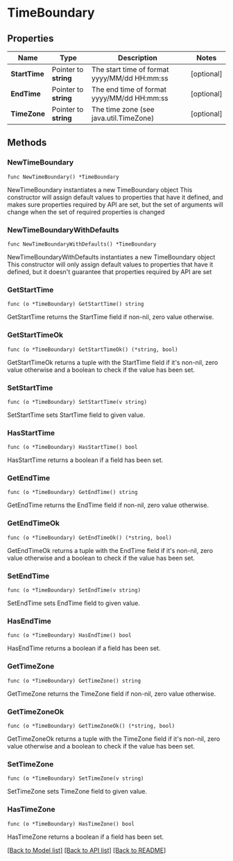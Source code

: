 # TimeBoundary

## Properties

Name | Type | Description | Notes
------------ | ------------- | ------------- | -------------
**StartTime** | Pointer to **string** | The start time of format yyyy/MM/dd HH:mm:ss | [optional] 
**EndTime** | Pointer to **string** | The end time of format yyyy/MM/dd HH:mm:ss | [optional] 
**TimeZone** | Pointer to **string** | The time zone (see java.util.TimeZone) | [optional] 

## Methods

### NewTimeBoundary

`func NewTimeBoundary() *TimeBoundary`

NewTimeBoundary instantiates a new TimeBoundary object
This constructor will assign default values to properties that have it defined,
and makes sure properties required by API are set, but the set of arguments
will change when the set of required properties is changed

### NewTimeBoundaryWithDefaults

`func NewTimeBoundaryWithDefaults() *TimeBoundary`

NewTimeBoundaryWithDefaults instantiates a new TimeBoundary object
This constructor will only assign default values to properties that have it defined,
but it doesn't guarantee that properties required by API are set

### GetStartTime

`func (o *TimeBoundary) GetStartTime() string`

GetStartTime returns the StartTime field if non-nil, zero value otherwise.

### GetStartTimeOk

`func (o *TimeBoundary) GetStartTimeOk() (*string, bool)`

GetStartTimeOk returns a tuple with the StartTime field if it's non-nil, zero value otherwise
and a boolean to check if the value has been set.

### SetStartTime

`func (o *TimeBoundary) SetStartTime(v string)`

SetStartTime sets StartTime field to given value.

### HasStartTime

`func (o *TimeBoundary) HasStartTime() bool`

HasStartTime returns a boolean if a field has been set.

### GetEndTime

`func (o *TimeBoundary) GetEndTime() string`

GetEndTime returns the EndTime field if non-nil, zero value otherwise.

### GetEndTimeOk

`func (o *TimeBoundary) GetEndTimeOk() (*string, bool)`

GetEndTimeOk returns a tuple with the EndTime field if it's non-nil, zero value otherwise
and a boolean to check if the value has been set.

### SetEndTime

`func (o *TimeBoundary) SetEndTime(v string)`

SetEndTime sets EndTime field to given value.

### HasEndTime

`func (o *TimeBoundary) HasEndTime() bool`

HasEndTime returns a boolean if a field has been set.

### GetTimeZone

`func (o *TimeBoundary) GetTimeZone() string`

GetTimeZone returns the TimeZone field if non-nil, zero value otherwise.

### GetTimeZoneOk

`func (o *TimeBoundary) GetTimeZoneOk() (*string, bool)`

GetTimeZoneOk returns a tuple with the TimeZone field if it's non-nil, zero value otherwise
and a boolean to check if the value has been set.

### SetTimeZone

`func (o *TimeBoundary) SetTimeZone(v string)`

SetTimeZone sets TimeZone field to given value.

### HasTimeZone

`func (o *TimeBoundary) HasTimeZone() bool`

HasTimeZone returns a boolean if a field has been set.


[[Back to Model list]](../README.md#documentation-for-models) [[Back to API list]](../README.md#documentation-for-api-endpoints) [[Back to README]](../README.md)


